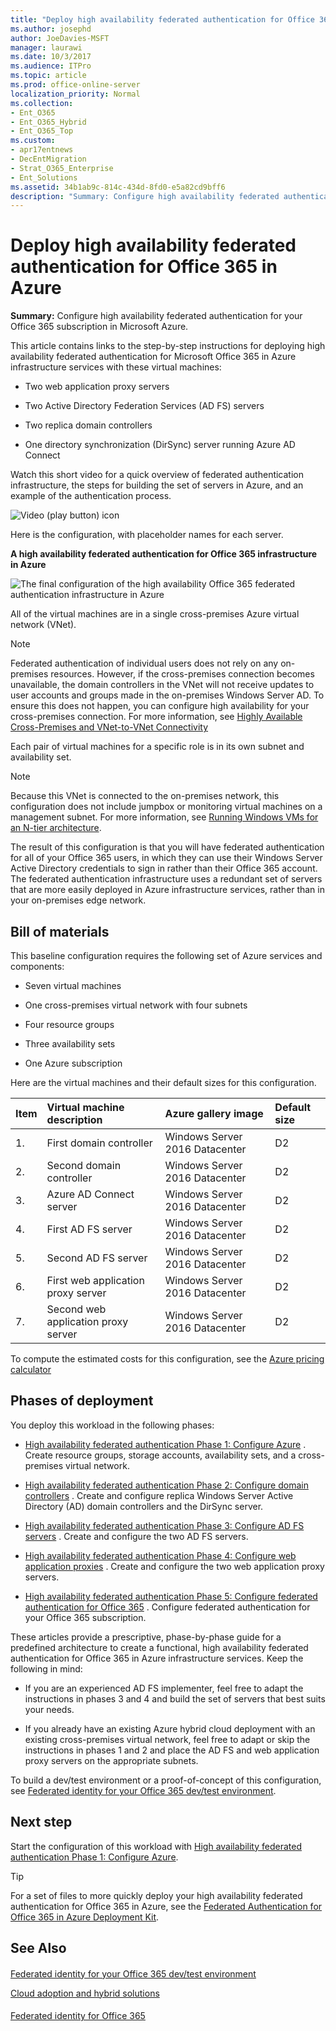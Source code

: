 ```yaml
---
title: "Deploy high availability federated authentication for Office 365 in Azure"
ms.author: josephd
author: JoeDavies-MSFT
manager: laurawi
ms.date: 10/3/2017
ms.audience: ITPro
ms.topic: article
ms.prod: office-online-server
localization_priority: Normal
ms.collection:
- Ent_O365
- Ent_O365_Hybrid
- Ent_O365_Top
ms.custom:
- apr17entnews
- DecEntMigration
- Strat_O365_Enterprise
- Ent_Solutions
ms.assetid: 34b1ab9c-814c-434d-8fd0-e5a82cd9bff6
description: "Summary: Configure high availability federated authentication for your Office 365 subscription in Microsoft Azure."
---
```


# Deploy high availability federated authentication for Office 365 in Azure

 **Summary:** Configure high availability federated authentication for your Office 365 subscription in Microsoft Azure.
  
This article contains links to the step-by-step instructions for deploying high availability federated authentication for Microsoft Office 365 in Azure infrastructure services with these virtual machines:
  
- Two web application proxy servers
    
- Two Active Directory Federation Services (AD FS) servers
    
- Two replica domain controllers
    
- One directory synchronization (DirSync) server running Azure AD Connect
    
Watch this short video for a quick overview of federated authentication infrastructure, the steps for building the set of servers in Azure, and an example of the authentication process.
  
![Video (play button) icon](images/mod_icon_video_M.png)
  
Here is the configuration, with placeholder names for each server.
  
**A high availability federated authentication for Office 365 infrastructure in Azure**

![The final configuration of the high availability Office 365 federated authentication infrastructure in Azure](images/c5da470a-f2aa-489a-a050-df09b4d641df.png)
  
All of the virtual machines are in a single cross-premises Azure virtual network (VNet). 
  
> [!NOTE]
> Federated authentication of individual users does not rely on any on-premises resources. However, if the cross-premises connection becomes unavailable, the domain controllers in the VNet will not receive updates to user accounts and groups made in the on-premises Windows Server AD. To ensure this does not happen, you can configure high availability for your cross-premises connection. For more information, see [Highly Available Cross-Premises and VNet-to-VNet Connectivity](https://docs.microsoft.com/azure/vpn-gateway/vpn-gateway-highlyavailable)
  
Each pair of virtual machines for a specific role is in its own subnet and availability set.
  
> [!NOTE]
> Because this VNet is connected to the on-premises network, this configuration does not include jumpbox or monitoring virtual machines on a management subnet. For more information, see [Running Windows VMs for an N-tier architecture](https://docs.microsoft.com/azure/guidance/guidance-compute-n-tier-vm). 
  
The result of this configuration is that you will have federated authentication for all of your Office 365 users, in which they can use their Windows Server Active Directory credentials to sign in rather than their Office 365 account. The federated authentication infrastructure uses a redundant set of servers that are more easily deployed in Azure infrastructure services, rather than in your on-premises edge network.
  
## Bill of materials

This baseline configuration requires the following set of Azure services and components:
  
- Seven virtual machines
    
- One cross-premises virtual network with four subnets
    
- Four resource groups
    
- Three availability sets
    
- One Azure subscription
    
Here are the virtual machines and their default sizes for this configuration.
  
|**Item**|**Virtual machine description**|**Azure gallery image**|**Default size**|
|:-----|:-----|:-----|:-----|
|1.  <br/> |First domain controller  <br/> |Windows Server 2016 Datacenter  <br/> |D2  <br/> |
|2.  <br/> |Second domain controller  <br/> |Windows Server 2016 Datacenter  <br/> |D2  <br/> |
|3.  <br/> |Azure AD Connect server  <br/> |Windows Server 2016 Datacenter  <br/> |D2  <br/> |
|4.  <br/> |First AD FS server  <br/> |Windows Server 2016 Datacenter  <br/> |D2  <br/> |
|5.  <br/> |Second AD FS server  <br/> |Windows Server 2016 Datacenter  <br/> |D2  <br/> |
|6.  <br/> |First web application proxy server  <br/> |Windows Server 2016 Datacenter  <br/> |D2  <br/> |
|7.  <br/> |Second web application proxy server  <br/> |Windows Server 2016 Datacenter  <br/> |D2  <br/> |
   
To compute the estimated costs for this configuration, see the [Azure pricing calculator](https://azure.microsoft.com/pricing/calculator/)
  
## Phases of deployment

You deploy this workload in the following phases:
  
- [High availability federated authentication Phase 1: Configure Azure](high-availability-federated-authentication-phase-1-configure-azure.md) . Create resource groups, storage accounts, availability sets, and a cross-premises virtual network.
    
- [High availability federated authentication Phase 2: Configure domain controllers](high-availability-federated-authentication-phase-2-configure-domain-controllers.md) . Create and configure replica Windows Server Active Directory (AD) domain controllers and the DirSync server.
    
- [High availability federated authentication Phase 3: Configure AD FS servers](high-availability-federated-authentication-phase-3-configure-ad-fs-servers.md) . Create and configure the two AD FS servers.
    
- [High availability federated authentication Phase 4: Configure web application proxies](high-availability-federated-authentication-phase-4-configure-web-application-pro.md) . Create and configure the two web application proxy servers.
    
- [High availability federated authentication Phase 5: Configure federated authentication for Office 365](high-availability-federated-authentication-phase-5-configure-federated-authentic.md) . Configure federated authentication for your Office 365 subscription.
    
These articles provide a prescriptive, phase-by-phase guide for a predefined architecture to create a functional, high availability federated authentication for Office 365 in Azure infrastructure services. Keep the following in mind:
  
- If you are an experienced AD FS implementer, feel free to adapt the instructions in phases 3 and 4 and build the set of servers that best suits your needs.
    
- If you already have an existing Azure hybrid cloud deployment with an existing cross-premises virtual network, feel free to adapt or skip the instructions in phases 1 and 2 and place the AD FS and web application proxy servers on the appropriate subnets.
    
To build a dev/test environment or a proof-of-concept of this configuration, see [Federated identity for your Office 365 dev/test environment](federated-identity-for-your-office-365-dev-test-environment.md).
  
## Next step

Start the configuration of this workload with [High availability federated authentication Phase 1: Configure Azure](high-availability-federated-authentication-phase-1-configure-azure.md). 
  
> [!TIP]
> For a set of files to more quickly deploy your high availability federated authentication for Office 365 in Azure, see the [Federated Authentication for Office 365 in Azure Deployment Kit](https://gallery.technet.microsoft.com/Federated-Authentication-8a9f1664). 
  
## See Also

#### 

[Federated identity for your Office 365 dev/test environment](federated-identity-for-your-office-365-dev-test-environment.md)
  
[Cloud adoption and hybrid solutions](cloud-adoption-and-hybrid-solutions.md)
#### 

[Federated identity for Office 365](https://support.office.com/article/Understanding-Office-365-identity-and-Azure-Active-Directory-06a189e7-5ec6-4af2-94bf-a22ea225a7a9#bk_federated)

